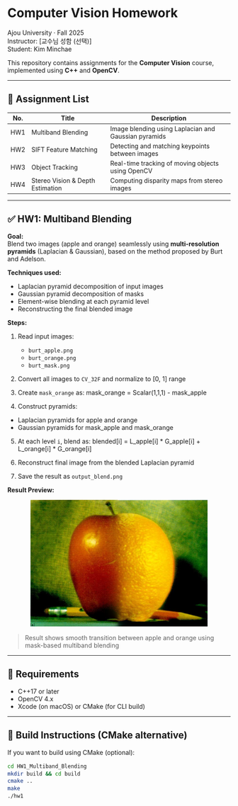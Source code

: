 # Computer Vision Homework

Ajou University · Fall 2025  
Instructor: [교수님 성함 (선택)]  
Student: Kim Minchae

This repository contains assignments for the **Computer Vision** course, implemented using **C++** and **OpenCV**.

---

## 📁 Assignment List

| No. | Title                         | Description                        |
|-----|-------------------------------|------------------------------------|
| HW1 | Multiband Blending            | Image blending using Laplacian and Gaussian pyramids |
| HW2 | SIFT Feature Matching         | Detecting and matching keypoints between images |
| HW3 | Object Tracking               | Real-time tracking of moving objects using OpenCV |
| HW4 | Stereo Vision & Depth Estimation | Computing disparity maps from stereo images |

---

## ✅ HW1: Multiband Blending

**Goal:**  
Blend two images (apple and orange) seamlessly using **multi-resolution pyramids** (Laplacian & Gaussian), based on the method proposed by Burt and Adelson.

**Techniques used:**
- Laplacian pyramid decomposition of input images
- Gaussian pyramid decomposition of masks
- Element-wise blending at each pyramid level
- Reconstructing the final blended image

**Steps:**

1. Read input images:
   - `burt_apple.png`
   - `burt_orange.png`
   - `burt_mask.png`

2. Convert all images to `CV_32F` and normalize to [0, 1] range

3. Create `mask_orange` as: mask_orange = Scalar(1,1,1) - mask_apple

4. Construct pyramids:
- Laplacian pyramids for apple and orange
- Gaussian pyramids for mask_apple and mask_orange

5. At each level `i`, blend as: blended[i] = L_apple[i] * G_apple[i] + L_orange[i] * G_orange[i]

6. Reconstruct final image from the blended Laplacian pyramid

7. Save the result as `output_blend.png`

**Result Preview:**

<p align="center">
<img src="HW1_Multiband_Blending/output.png" width="400"/>
</p>

> Result shows smooth transition between apple and orange using mask-based multiband blending

---

## 🔧 Requirements

- C++17 or later
- OpenCV 4.x
- Xcode (on macOS) or CMake (for CLI build)

---

## 🚀 Build Instructions (CMake alternative)

If you want to build using CMake (optional):

```bash
cd HW1_Multiband_Blending
mkdir build && cd build
cmake ..
make
./hw1
